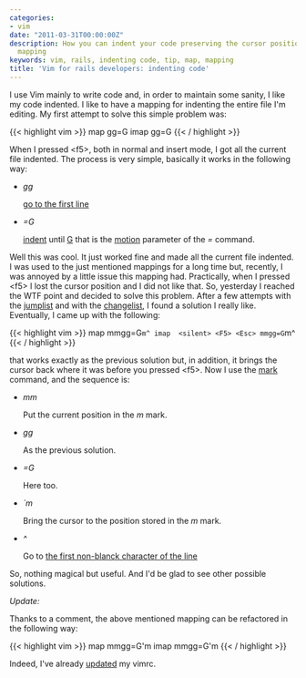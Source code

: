 ```yaml
---
categories:
- vim
date: "2011-03-31T00:00:00Z"
description: How you can indent your code preserving the cursor position with a Vim
  mapping
keywords: vim, rails, indenting code, tip, map, mapping
title: 'Vim for rails developers: indenting code'
---
```


I use Vim mainly to write code and, in order to maintain some sanity, I like
my code indented. I like to have a mapping for indenting the entire file I'm
editing. My first attempt to solve this simple problem was:

{{< highlight vim >}}
map   <silent> <F5> gg=G<CR>
imap  <silent> <F5> <Esc> gg=G<CR>
{{< / highlight >}}

When I pressed  &#060;f5&#062;, both in normal and insert mode, I got all the
current file indented. The process is very simple, basically it works in the
following way:

- *gg*

  [go to the first line](http://vimdoc.sourceforge.net/htmldoc/motion.html#gg")

- *=G*

  [indent](http://vimdoc.sourceforge.net/htmldoc/change.html#=) until
  [G](http://vimdoc.sourceforge.net/htmldoc/motion.html#G") that is the
  [motion](http://vimdoc.sourceforge.net/htmldoc/motion.html) parameter of the
  *&#061;* command.

Well this was cool. It just worked fine and made all the current file
indented. I was used to the just mentioned mappings for a long time but,
recently, I was annoyed by a little issue this mapping had. Practically, when
I pressed  &#060;f5&#062; I lost the cursor position and I did not like that.
So, yesterday I reached the WTF point and decided to solve this problem. After
a few attempts with the
[jumplist](http://vimdoc.sourceforge.net/htmldoc/motion.html#jumplist) and
with the
[changelist](http://vimdoc.sourceforge.net/htmldoc/motion.html#changelist), I
found a solution I really like.  Eventually, I came up with the following:

{{< highlight vim >}}
map   <silent> <F5> mmgg=G`m^
imap  <silent> <F5> <Esc> mmgg=G`m^
{{< / highlight >}}

that works exactly as the previous solution but, in addition, it brings the
cursor back where it was before you pressed  &#060;f5&#062;. Now I use the
[mark](http://vimdoc.sourceforge.net/htmldoc/motion.html#mark) command, and
the sequence is:

- *mm*

  Put the current position in the _m_ mark.
- *gg*

  As the previous solution.

- *=G*

  Here too.

- *`m*

  Bring the cursor to the position stored in the _m_ mark.

- *^*

  Go to [the first non-blanck character of the
  line](http://vimdoc.sourceforge.net/htmldoc/motion.html#^)

So, nothing magical but useful. And I'd be glad to see other possible
solutions.

*Update:*

Thanks to a comment, the above mentioned mapping can be
refactored in the following way:

{{< highlight vim >}}
map   <silent> <F5> mmgg=G'm
imap  <silent> <F5> <Esc> mmgg=G'm
{{< / highlight >}}

Indeed, I've already [updated](https://github.com/lucapette/vimfiles/commit/9c1bafee15be2a4b47e3421e0537ff9ed1e3fb4f) my vimrc.
